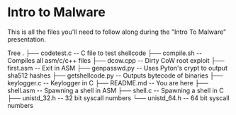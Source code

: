 # Intro to Malware

This is all the files you'll need to follow along during the "Intro To Malware" presentation.

Tree
.
├── codetest.c		-- C file to test shellcode
├── compile.sh		-- Compiles all asm/c/c++ files
├── dcow.cpp		-- Dirty CoW root exploit
├── first.asm		-- Exit in ASM
├── genpasswd.py	-- Uses Pyton's crypt to output sha512 hashes
├── getshellcode.py	-- Outputs bytecode of binaries
├── keylogger.c		-- Keylogger in C
├── README.md		-- You are here
├── shell.asm		-- Spawning a shell in ASM
├── shell.c			-- Spawning a shell in C
├── unistd_32.h		-- 32 bit syscall numbers
└── unistd_64.h		-- 64 bit syscall numbers
